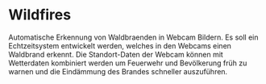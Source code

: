 # Wildfires
Automatische Erkennung von Waldbraenden in Webcam Bildern. Es soll ein Echtzeitsystem entwickelt werden, welches in den Webcams einen Waldbrand erkennt. Die Standort-Daten der Webcam können mit Wetterdaten kombiniert werden um Feuerwehr und Bevölkerung früh zu warnen und die Eindämmung des Brandes schneller auszuführen.
